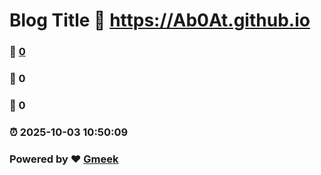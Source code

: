# Blog Title :link: https://Ab0At.github.io 
### :page_facing_up: [0](https://Ab0At.github.io/tag.html) 
### :speech_balloon: 0 
### :hibiscus: 0 
### :alarm_clock: 2025-10-03 10:50:09 
### Powered by :heart: [Gmeek](https://github.com/Meekdai/Gmeek)

